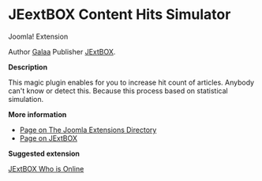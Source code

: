 JEextBOX Content Hits Simulator
==============================

Joomla! Extension

Author [Galaa](https://galaa.mn/ "Galaa's Personal Page") Publisher [JExtBOX](http://jextbox.com/ "JExtBOX - BOX of Joomla Extensions").

**Description**

This magic plugin enables for you to increase hit count of articles. Anybody can't know or detect this. Because this process based on statistical simulation.

**More information**
* [Page on The Joomla Extensions Directory](http://extensions.joomla.org/index.php?option=com_mtree&task=viewlink&link_id=25932)
* [Page on JExtBOX](http://jextbox.com/jextbox-content-hits-simulator.html)

**Suggested extension**

[JExtBOX Who is Online](http://jextbox.com/jextbox-who-is-online.html)
